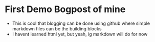 # First Demo Bogpost of mine

- This is cool that blogging can be done using github where simple markdown files can be the building blocks
- I havent learned html yet, but yeah, ig markdown will do for now
